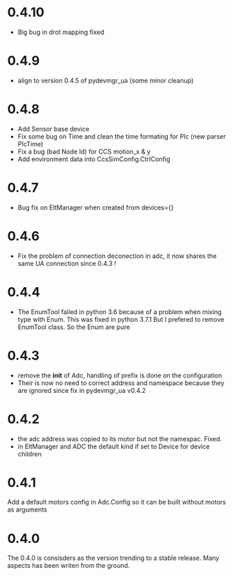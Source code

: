0.4.10
======
- Big bug in drot mapping fixed 

0.4.9
=====
- align to version 0.4.5 of pydevmgr_ua (some minor cleanup) 

0.4.8
=====
- Add Sensor base device
- Fix some bug on Time and clean the time formating for Plc (new parser PlcTime)
- Fix a bug (bad Node Id) for CCS motion_x & y 
- Add environment data into CcsSimConfig.CtrlConfig


0.4.7
=====
- Bug fix on EltManager when created from devices={}

0.4.6
=====
- Fix the problem of connection deconection in adc, it now shares the same UA connection since 0.4.3 !

0.4.4
=====
- The EnumTool failed in python 3.6 because of a problem when mixing type with Enum. This was fixed in python 3.7.1 
But I prefered to remove EnumTool class. So the Enum are pure 

0.4.3
=====
- remove the __init__ of Adc, handling of prefix is done on the configuration 
- Their is now no need to correct address and namespace because they are ignored since fix in pydevmgr_ua v0.4.2

0.4.2
=====
- the adc address was copied to its motor but not the namespac. Fixed.
- in EltManager and ADC the default kind if set to Device for device children 

0.4.1
=====
Add a default motors config in Adc.Config so it can be built without motors as arguments 


0.4.0
=====
The 0.4.0 is consisders as the version trending to a stable release. Many aspects has been writen from the ground. 

